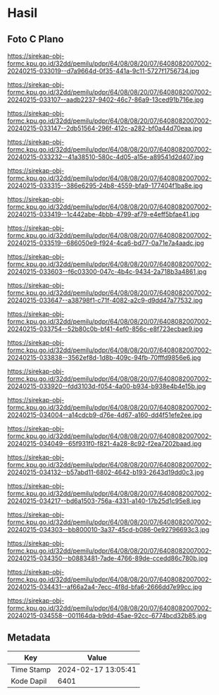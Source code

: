 # Hasil

## Foto C Plano

https://sirekap-obj-formc.kpu.go.id/32dd/pemilu/pdpr/64/08/08/20/07/6408082007002-20240215-033019--d7a9664d-0f35-441a-9c11-5727f1756734.jpg

https://sirekap-obj-formc.kpu.go.id/32dd/pemilu/pdpr/64/08/08/20/07/6408082007002-20240215-033107--aadb2237-9402-46c7-86a9-13ced91b716e.jpg

https://sirekap-obj-formc.kpu.go.id/32dd/pemilu/pdpr/64/08/08/20/07/6408082007002-20240215-033147--2db51564-296f-412c-a282-bf0a44d70eaa.jpg

https://sirekap-obj-formc.kpu.go.id/32dd/pemilu/pdpr/64/08/08/20/07/6408082007002-20240215-033232--41a38510-580c-4d05-a15e-a89541d2d407.jpg

https://sirekap-obj-formc.kpu.go.id/32dd/pemilu/pdpr/64/08/08/20/07/6408082007002-20240215-033315--386e6295-24b8-4559-bfa9-177404f1ba8e.jpg

https://sirekap-obj-formc.kpu.go.id/32dd/pemilu/pdpr/64/08/08/20/07/6408082007002-20240215-033419--1c442abe-4bbb-4799-af79-e4eff5bfae41.jpg

https://sirekap-obj-formc.kpu.go.id/32dd/pemilu/pdpr/64/08/08/20/07/6408082007002-20240215-033519--686050e9-f924-4ca6-bd77-0a71e7a4aadc.jpg

https://sirekap-obj-formc.kpu.go.id/32dd/pemilu/pdpr/64/08/08/20/07/6408082007002-20240215-033603--f6c03300-047c-4b4c-9434-2a718b3a4861.jpg

https://sirekap-obj-formc.kpu.go.id/32dd/pemilu/pdpr/64/08/08/20/07/6408082007002-20240215-033647--a38798f1-c71f-4082-a2c9-d9dd47a77532.jpg

https://sirekap-obj-formc.kpu.go.id/32dd/pemilu/pdpr/64/08/08/20/07/6408082007002-20240215-033754--52b80c0b-bf41-4ef0-856c-e8f723ecbae9.jpg

https://sirekap-obj-formc.kpu.go.id/32dd/pemilu/pdpr/64/08/08/20/07/6408082007002-20240215-033838--3562ef8d-1d8b-409c-94fb-70fffd9856e6.jpg

https://sirekap-obj-formc.kpu.go.id/32dd/pemilu/pdpr/64/08/08/20/07/6408082007002-20240215-033920--fdd3103d-f054-4a00-b934-b938e4b4e15b.jpg

https://sirekap-obj-formc.kpu.go.id/32dd/pemilu/pdpr/64/08/08/20/07/6408082007002-20240215-034004--a14cdcb9-d76e-4d67-a160-dd4f51efe2ee.jpg

https://sirekap-obj-formc.kpu.go.id/32dd/pemilu/pdpr/64/08/08/20/07/6408082007002-20240215-034049--65f931f0-f821-4a28-8c92-f2ea7202baad.jpg

https://sirekap-obj-formc.kpu.go.id/32dd/pemilu/pdpr/64/08/08/20/07/6408082007002-20240215-034132--b57abd11-6802-4642-b193-2643d19dd0c3.jpg

https://sirekap-obj-formc.kpu.go.id/32dd/pemilu/pdpr/64/08/08/20/07/6408082007002-20240215-034217--bd6a1503-756a-4331-a140-17b25d1c95e8.jpg

https://sirekap-obj-formc.kpu.go.id/32dd/pemilu/pdpr/64/08/08/20/07/6408082007002-20240215-034303--bb800010-3a37-45cd-b086-0e92796693c3.jpg

https://sirekap-obj-formc.kpu.go.id/32dd/pemilu/pdpr/64/08/08/20/07/6408082007002-20240215-034350--b0883481-7ade-4766-89de-ccedd86c780b.jpg

https://sirekap-obj-formc.kpu.go.id/32dd/pemilu/pdpr/64/08/08/20/07/6408082007002-20240215-034431--af66a2a4-7ecc-4f8d-bfa6-2666dd7e99cc.jpg

https://sirekap-obj-formc.kpu.go.id/32dd/pemilu/pdpr/64/08/08/20/07/6408082007002-20240215-034558--001164da-b9dd-45ae-92cc-6774bcd32b85.jpg


## Metadata

| Key        | Value               |
| ---------- | ------------------- |
| Time Stamp | 2024-02-17 13:05:41 |
| Kode Dapil | 6401                |



